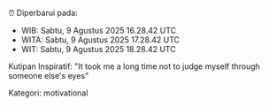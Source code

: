 ⏰ Diperbarui pada:
- WIB: Sabtu, 9 Agustus 2025 16.28.42 UTC
- WITA: Sabtu, 9 Agustus 2025 17.28.42 UTC
- WIT: Sabtu, 9 Agustus 2025 18.28.42 UTC

Kutipan Inspiratif:
"It took me a long time not to judge myself through someone else's eyes"


Kategori: motivational

